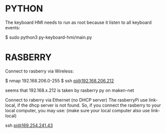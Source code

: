 
# PYTHON

The keyboard HMI needs to run as root because it listen to all keyboard events:

$ sudo python3 py-keyboard-hmi/main.py



# RASBERRY

Connect to rasberry via Wireless:

$ nmap 192.168.206.0-255
$ ssh pi@192.168.206.212 

seems that 192.168.x.212 is taken by rasberry py on maken-net


Connect to raberry via Ethernet (no DHCP server)
The rasberryPi use link-local, if the dhcp server is not found.
So, if you connect the rasberry to your local computer, you may use:
(make sure your local computer also use link-local)

ssh pi@169.254.241.43
